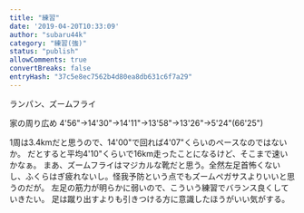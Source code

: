 ```yaml
---
title: "練習"
date: '2019-04-20T10:33:09'
author: "subaru44k"
category: "練習(強)"
status: "publish"
allowComments: true
convertBreaks: false
entryHash: "37c5e8ec7562b4d80ea8db631c6f7a29"
---
```

ランパン、ズームフライ

家の周り広め
4'56"→14'30"→14'11"→13'58"→13'26"→5'24"(66'25")

1周は3.4kmだと思うので、14'00"で回れば4'07"くらいのペースなのではないか。
だとすると平均4'10"くらいで16km走ったことになるけど、そこまで速いかなぁ。
まあ、ズームフライはマジカルな靴だと思う。全然左足首怖くないし、ふくらはぎ疲れないし。怪我予防という点でもズームペガサスよりいいと思うのだが。
左足の筋力が明らかに弱いので、こういう練習でバランス良くしていきたい。
足は蹴り出すよりも引きつける方に意識したほうがいい気がする。
